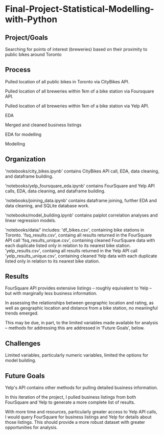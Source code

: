 # Final-Project-Statistical-Modelling-with-Python

## Project/Goals
Searching for points of interest (breweries) based on their proximity to public bikes around Toronto


## Process
Pulled location of all public bikes in Toronto via CityBikes API.

Pulled location of all breweries within 1km of a bike station via Foursquare API.

Pulled location of all breweries within 1km of a bike station via Yelp API.

EDA

Merged and cleaned business listings

EDA for modelling

Modelling



## Organization
'notebooks/city_bikes.ipynb' contains CityBikes API call, EDA, data cleaning, and dataframe building.

'notebooks/yelp_foursquare_eda.ipynb' contains FourSquare and Yelp API calls, EDA, data cleaning, and dataframe building.

'notebooks/joining_data.ipynb' contains dataframe joining, further EDA and data cleaning, and SQLite database work.

'notebooks/model_building.ipynb' contains paiplot correlation analyses and linear regression models.

'notebooks/data/' includes:
'df_bikes.csv', containing bike stations in Toronto.
'fsq_results.csv', containg all results returned in the FourSquare API call
'fsq_results_unique.csv', containing cleaned FourSquare data with each duplicate listed only in relation to its nearest bike station.
'yelp_results.csv', containg all results returned in the Yelp API call
'yelp_results_unique.csv', containing cleaned Yelp data with each duplicate listed only in relation to its nearest bike station.


## Results
FourSquare API provides extensive listings – roughly equivalent to Yelp – but with marginally less business information.


In assessing the relationships between geographic location and rating, as well as geographic location and distance from a bike station, no meaningful trends emerged.


This may be due, in part, to the limited variables made available for analysis – methods for addressing this are addressed in 'Future Goals', below.



## Challenges 
Limited variables, particularly numeric variables, limited the options for model building.


## Future Goals
Yelp's API contains other methods for pulling detailed business information.


In this iteration of the project, I pulled business listings from both FourSquare and Yelp to generate a more complete list of results.


With more time and resources, particularly greater access to Yelp API calls, I would query FourSquare for business listings and Yelp for details about those listings. This should provide a more robust dataset with greater opportunities for analysis.